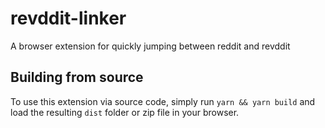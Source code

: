# revddit-linker
A browser extension for quickly jumping between reddit and revddit

## Building from source

To use this extension via source code, simply run `yarn && yarn build` and load the resulting `dist` folder or zip file in your browser.

